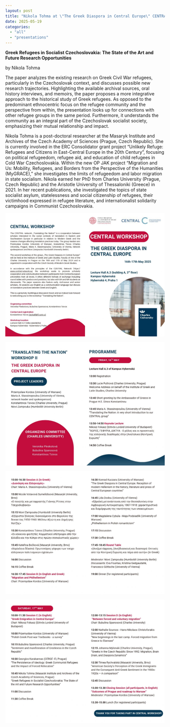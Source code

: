 ```yaml
---
layout: post
title: "Nikola Tohma at \"The Greek Diaspora in Central Europe\" CENTRAL Workshop"
date: 2025-05-19
categories: 
  - "all"
  - "presentations"
---
```


**Greek Refugees in Socialist Czechoslovakia: The State of the Art and Future Research Opportunities**

by Nikola Tohma

The paper analyzes the existing research on Greek Civil War refugees, particularly in the Czechoslovak context, and discusses possible new research trajectories. Highlighting the available archival sources, oral history interviews, and memoirs, the paper proposes a more integrative approach to the historical study of Greek refugees. As opposed to the predominant ethnocentric focus on the refugee community and the perspective from within, the presentation looks up for connections with other refugee groups in the same period. Furthermore, it understands the community as an integral part of the Czechoslovak socialist society, emphasizing their mutual relationship and impact.

Nikola Tohma is a post-doctoral researcher at the Masaryk Institute and Archives of the Czech Academy of Sciences (Prague, Czech Republic). She is currently involved in the ERC Consolidator grant project “Unlikely Refuge: Refugees and Citizens in East-Central Europe in the 20th Century”, focusing on political refugeedom, refugee aid, and education of child refugees in Cold War Czechoslovakia. Within the new OP JAK project “Migration and Us: Mobility, Refugees, and Borders from the Perspective of the Humanities (MyGRACE),” she investigates the limits of refugeedom and labor migration in state socialism. Nikola earned her PhD from Charles University (Prague, Czech Republic) and the Aristotle University of Thessaloniki (Greece) in 2021. In her recent publications, she investigated the topics of state socialist asylum, statelessness and social citizenship of refugees, their victimhood expressed in refugee literature, and internationalist solidarity campaigns in Communist Czechoslovakia.

![](/assets/images/CENTRAL-Worskhop-Prague-brozura-digi_pages-to-jpg-0001-1024x791.jpg)

![](/assets/images/CENTRAL-Worskhop-Prague-brozura-digi_pages-to-jpg-0002-1024x791.jpg)

![](/assets/images/CENTRAL-Worskhop-Prague-brozura-digi_pages-to-jpg-0003-1024x791.jpg)

![](/assets/images/CENTRAL-Worskhop-Prague-brozura-digi_pages-to-jpg-0004-1024x791.jpg)
